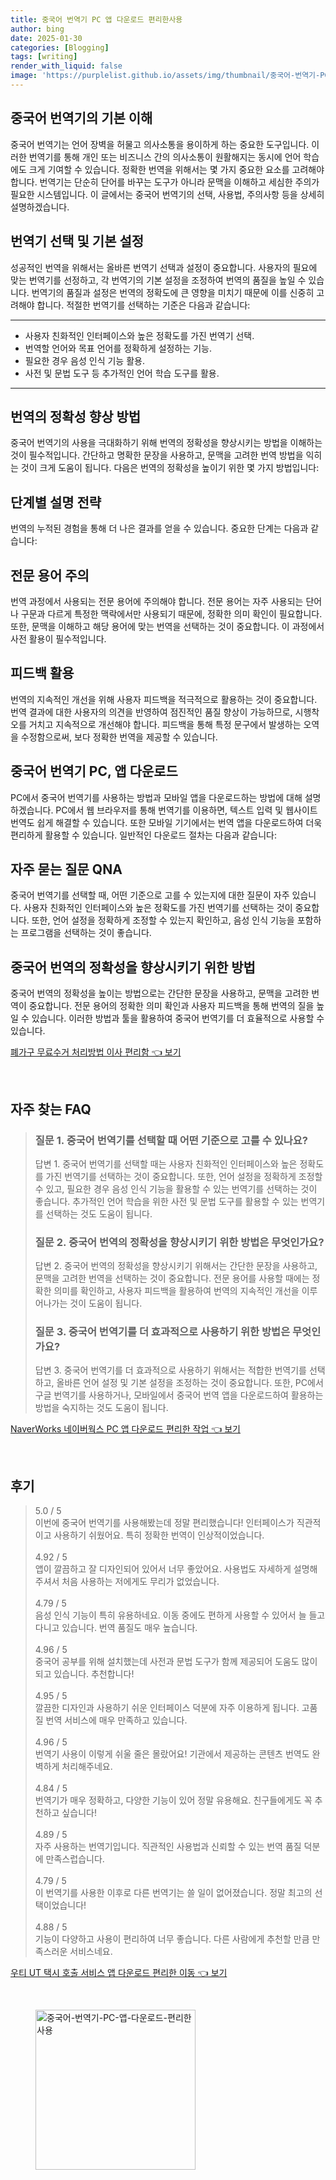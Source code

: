 ```yaml
---
title: 중국어 번역기 PC 앱 다운로드 편리한사용
author: bing
date: 2025-01-30
categories: [Blogging]
tags: [writing]
render_with_liquid: false
image: 'https://purplelist.github.io/assets/img/thumbnail/중국어-번역기-PC-앱-다운로드-편리한사용.webp'
---
```



<h2 id='중국어 번역기의 기본 이해'>중국어 번역기의 기본 이해</h2>

<p>중국어 번역기는 언어 장벽을 허물고 의사소통을 용이하게 하는 중요한 도구입니다. 이러한 번역기를 통해 개인 또는 비즈니스 간의 의사소통이 원활해지는 동시에 언어 학습에도 크게 기여할 수 있습니다. 정확한 번역을 위해서는 몇 가지 중요한 요소를 고려해야 합니다. 번역기는 단순히 단어를 바꾸는 도구가 아니라 문맥을 이해하고 세심한 주의가 필요한 시스템입니다. 이 글에서는 중국어 번역기의 선택, 사용법, 주의사항 등을 상세히 설명하겠습니다.</p>

<h2 id='번역기 선택 및 기본 설정'>번역기 선택 및 기본 설정</h2>

<p>성공적인 번역을 위해서는 올바른 번역기 선택과 설정이 중요합니다. 사용자의 필요에 맞는 번역기를 선정하고, 각 번역기의 기본 설정을 조정하여 번역의 품질을 높일 수 있습니다. 번역기의 품질과 설정은 번역의 정확도에 큰 영향을 미치기 때문에 이를 신중히 고려해야 합니다. 적절한 번역기를 선택하는 기준은 다음과 같습니다:</p>

<hr />

<ul>
    <li>사용자 친화적인 인터페이스와 높은 정확도를 가진 번역기 선택.</li>
    <li>번역할 언어와 목표 언어를 정확하게 설정하는 기능.</li>
    <li>필요한 경우 음성 인식 기능 활용.</li>
    <li>사전 및 문법 도구 등 추가적인 언어 학습 도구를 활용.</li>
</ul>

<hr />

<h2 id='번역의 정확성 향상 방법'>번역의 정확성 향상 방법</h2>

<p>중국어 번역기의 사용을 극대화하기 위해 번역의 정확성을 향상시키는 방법을 이해하는 것이 필수적입니다. 간단하고 명확한 문장을 사용하고, 문맥을 고려한 번역 방법을 익히는 것이 크게 도움이 됩니다. 다음은 번역의 정확성을 높이기 위한 몇 가지 방법입니다:</p>

<h2 id='단계별 설명 전략'>단계별 설명 전략</h2>

<p>번역의 누적된 경험을 통해 더 나은 결과를 얻을 수 있습니다. 중요한 단계는 다음과 같습니다:</p>

<h2 id='전문 용어 주의'>전문 용어 주의</h2>

<p>번역 과정에서 사용되는 전문 용어에 주의해야 합니다. 전문 용어는 자주 사용되는 단어나 구문과 다르게 특정한 맥락에서만 사용되기 때문에, 정확한 의미 확인이 필요합니다. 또한, 문맥을 이해하고 해당 용어에 맞는 번역을 선택하는 것이 중요합니다. 이 과정에서 사전 활용이 필수적입니다.</p>

<h2 id='피드백 활용'>피드백 활용</h2>

<p>번역의 지속적인 개선을 위해 사용자 피드백을 적극적으로 활용하는 것이 중요합니다. 번역 결과에 대한 사용자의 의견을 반영하여 점진적인 품질 향상이 가능하므로, 시행착오를 거치고 지속적으로 개선해야 합니다. 피드백을 통해 특정 문구에서 발생하는 오역을 수정함으로써, 보다 정확한 번역을 제공할 수 있습니다.</p>

<h2 id='중국어 번역기 PC, 앱 다운로드'>중국어 번역기 PC, 앱 다운로드</h2>

<p>PC에서 중국어 번역기를 사용하는 방법과 모바일 앱을 다운로드하는 방법에 대해 설명하겠습니다. PC에서 웹 브라우저를 통해 번역기를 이용하면, 텍스트 입력 및 웹사이트 번역도 쉽게 해결할 수 있습니다. 또한 모바일 기기에서는 번역 앱을 다운로드하여 더욱 편리하게 활용할 수 있습니다. 일반적인 다운로드 절차는 다음과 같습니다:</p>

<h2 id='자주 묻는 질문 QNA'>자주 묻는 질문 QNA</h2>

<p>중국어 번역기를 선택할 때, 어떤 기준으로 고를 수 있는지에 대한 질문이 자주 있습니다. 사용자 친화적인 인터페이스와 높은 정확도를 가진 번역기를 선택하는 것이 중요합니다. 또한, 언어 설정을 정확하게 조정할 수 있는지 확인하고, 음성 인식 기능을 포함하는 프로그램을 선택하는 것이 좋습니다.</p>

<h2 id='중국어 번역의 정확성을 향상시키기 위한 방법'>중국어 번역의 정확성을 향상시키기 위한 방법</h2>

<p>중국어 번역의 정확성을 높이는 방법으로는 간단한 문장을 사용하고, 문맥을 고려한 번역이 중요합니다. 전문 용어의 정확한 의미 확인과 사용자 피드백을 통해 번역의 질을 높일 수 있습니다. 이러한 방법과 툴을 활용하여 중국어 번역기를 더 효율적으로 사용할 수 있습니다.</p>


<p><a class="click-button" title="폐가구 무료수거 처리방법 이사 편리함" href="https://purplelist.github.io/posts/%ED%8F%90%EA%B0%80%EA%B5%AC-%EB%AC%B4%EB%A3%8C%EC%88%98%EA%B1%B0-%EC%B2%98%EB%A6%AC%EB%B0%A9%EB%B2%95-%EC%9D%B4%EC%82%AC-%ED%8E%B8%EB%A6%AC%ED%95%A8/" rel="dofollow">폐가구 무료수거 처리방법 이사 편리함 👈 보기</a></p><br>
<h2 id='자주_찾는_FAQ'>자주 찾는 FAQ</h2>
<div itemscope="" itemtype="https://schema.org/FAQPage"> 
<blockquote> 
<div itemscope="" itemprop="mainEntity" itemtype="https://schema.org/Question"> 
<h3 itemprop="name">질문 1. 중국어 번역기를 선택할 때 어떤 기준으로 고를 수 있나요?</h3> 
<div itemscope="" itemprop="acceptedAnswer" itemtype="https://schema.org/Answer"> 
<span itemprop="text"> 
<p>답변 1. 중국어 번역기를 선택할 때는 사용자 친화적인 인터페이스와 높은 정확도를 가진 번역기를 선택하는 것이 중요합니다. 또한, 언어 설정을 정확하게 조정할 수 있고, 필요한 경우 음성 인식 기능을 활용할 수 있는 번역기를 선택하는 것이 좋습니다. 추가적인 언어 학습을 위한 사전 및 문법 도구를 활용할 수 있는 번역기를 선택하는 것도 도움이 됩니다.</p> 
</span> 
</div> 
</div> 

<div itemscope="" itemprop="mainEntity" itemtype="https://schema.org/Question"> 
<h3 itemprop="name">질문 2. 중국어 번역의 정확성을 향상시키기 위한 방법은 무엇인가요?</h3> 
<div itemscope="" itemprop="acceptedAnswer" itemtype="https://schema.org/Answer"> 
<span itemprop="text"> 
<p>답변 2. 중국어 번역의 정확성을 향상시키기 위해서는 간단한 문장을 사용하고, 문맥을 고려한 번역을 선택하는 것이 중요합니다. 전문 용어를 사용할 때에는 정확한 의미를 확인하고, 사용자 피드백을 활용하여 번역의 지속적인 개선을 이루어나가는 것이 도움이 됩니다.</p> 
</span> 
</div> 
</div> 

<div itemscope="" itemprop="mainEntity" itemtype="https://schema.org/Question"> 
<h3 itemprop="name">질문 3. 중국어 번역기를 더 효과적으로 사용하기 위한 방법은 무엇인가요?</h3> 
<div itemscope="" itemprop="acceptedAnswer" itemtype="https://schema.org/Answer"> 
<span itemprop="text"> 
<p>답변 3. 중국어 번역기를 더 효과적으로 사용하기 위해서는 적합한 번역기를 선택하고, 올바른 언어 설정 및 기본 설정을 조정하는 것이 중요합니다. 또한, PC에서 구글 번역기를 사용하거나, 모바일에서 중국어 번역 앱을 다운로드하여 활용하는 방법을 숙지하는 것도 도움이 됩니다.</p> 
</span> 
</div> 
</div> 
</blockquote> 
</div>
<p><a class="click-button" title="NaverWorks 네이버웍스 PC 앱 다운로드 편리한 작업" href="https://purplelist.github.io/posts/NaverWorks-%EB%84%A4%EC%9D%B4%EB%B2%84%EC%9B%8D%EC%8A%A4-PC-%EC%95%B1-%EB%8B%A4%EC%9A%B4%EB%A1%9C%EB%93%9C-%ED%8E%B8%EB%A6%AC%ED%95%9C-%EC%9E%91%EC%97%85/" rel="dofollow">NaverWorks 네이버웍스 PC 앱 다운로드 편리한 작업 👈 보기</a></p><br>
<h2 id='후기'>후기</h2>
<div itemscope itemtype="https://schema.org/Product">
  <blockquote>
  <div itemprop="review" itemscope itemtype="https://schema.org/Review">
      <div itemprop="reviewRating" itemscope itemtype="https://schema.org/Rating"> <span itemprop="ratingValue">5.0</span> / <span itemprop="bestRating">5</span> </div>
      <span itemprop="reviewBody">이번에 중국어 번역기를 사용해봤는데 정말 편리했습니다! 인터페이스가 직관적이고 사용하기 쉬웠어요. 특히 정확한 번역이 인상적이었습니다.</span>
  </div>
  <br>
  <div itemprop="review" itemscope itemtype="https://schema.org/Review">
      <div itemprop="reviewRating" itemscope itemtype="https://schema.org/Rating"> <span itemprop="ratingValue">4.92</span> / <span itemprop="bestRating">5</span> </div>
      <span itemprop="reviewBody">앱이 깔끔하고 잘 디자인되어 있어서 너무 좋았어요. 사용법도 자세하게 설명해 주셔서 처음 사용하는 저에게도 무리가 없었습니다.</span>
  </div>
  <br>
  <div itemprop="review" itemscope itemtype="https://schema.org/Review">
      <div itemprop="reviewRating" itemscope itemtype="https://schema.org/Rating"> <span itemprop="ratingValue">4.79</span> / <span itemprop="bestRating">5</span> </div>
      <span itemprop="reviewBody">음성 인식 기능이 특히 유용하네요. 이동 중에도 편하게 사용할 수 있어서 늘 들고 다니고 있습니다. 번역 품질도 매우 높습니다.</span>
  </div>
  <br>
  <div itemprop="review" itemscope itemtype="https://schema.org/Review">
      <div itemprop="reviewRating" itemscope itemtype="https://schema.org/Rating"> <span itemprop="ratingValue">4.96</span> / <span itemprop="bestRating">5</span> </div>
      <span itemprop="reviewBody">중국어 공부를 위해 설치했는데 사전과 문법 도구가 함께 제공되어 도움도 많이 되고 있습니다. 추천합니다!</span>
  </div>
  <br>
  <div itemprop="review" itemscope itemtype="https://schema.org/Review">
      <div itemprop="reviewRating" itemscope itemtype="https://schema.org/Rating"> <span itemprop="ratingValue">4.95</span> / <span itemprop="bestRating">5</span> </div>
      <span itemprop="reviewBody">깔끔한 디자인과 사용하기 쉬운 인터페이스 덕분에 자주 이용하게 됩니다. 고품질 번역 서비스에 매우 만족하고 있습니다.</span>
  </div>
  <br>
  <div itemprop="review" itemscope itemtype="https://schema.org/Review">
      <div itemprop="reviewRating" itemscope itemtype="https://schema.org/Rating"> <span itemprop="ratingValue">4.96</span> / <span itemprop="bestRating">5</span> </div>
      <span itemprop="reviewBody">번역기 사용이 이렇게 쉬울 줄은 몰랐어요! 기관에서 제공하는 콘텐츠 번역도 완벽하게 처리해주네요.</span>
  </div>
  <br>
  <div itemprop="review" itemscope itemtype="https://schema.org/Review">
      <div itemprop="reviewRating" itemscope itemtype="https://schema.org/Rating"> <span itemprop="ratingValue">4.84</span> / <span itemprop="bestRating">5</span> </div>
      <span itemprop="reviewBody">번역기가 매우 정확하고, 다양한 기능이 있어 정말 유용해요. 친구들에게도 꼭 추천하고 싶습니다!</span>
  </div>
  <br>
  <div itemprop="review" itemscope itemtype="https://schema.org/Review">
      <div itemprop="reviewRating" itemscope itemtype="https://schema.org/Rating"> <span itemprop="ratingValue">4.89</span> / <span itemprop="bestRating">5</span> </div>
      <span itemprop="reviewBody">자주 사용하는 번역기입니다. 직관적인 사용법과 신뢰할 수 있는 번역 품질 덕분에 만족스럽습니다.</span>
  </div>
  <br>
  <div itemprop="review" itemscope itemtype="https://schema.org/Review">
      <div itemprop="reviewRating" itemscope itemtype="https://schema.org/Rating"> <span itemprop="ratingValue">4.79</span> / <span itemprop="bestRating">5</span> </div>
      <span itemprop="reviewBody">이 번역기를 사용한 이후로 다른 번역기는 쓸 일이 없어졌습니다. 정말 최고의 선택이었습니다!</span>
  </div>
  <br>
  <div itemprop="review" itemscope itemtype="https://schema.org/Review">
      <div itemprop="reviewRating" itemscope itemtype="https://schema.org/Rating"> <span itemprop="ratingValue">4.88</span> / <span itemprop="bestRating">5</span> </div>
      <span itemprop="reviewBody">기능이 다양하고 사용이 편리하여 너무 좋습니다. 다른 사람에게 추천할 만큼 만족스러운 서비스네요.</span>
  </div>
  </blockquote>
</div>
<p><a class="click-button" title="우티 UT 택시 호출 서비스 앱 다운로드 편리한 이동" href="https://purplelist.github.io/posts/%EC%9A%B0%ED%8B%B0-UT-%ED%83%9D%EC%8B%9C-%ED%98%B8%EC%B6%9C-%EC%84%9C%EB%B9%84%EC%8A%A4-%EC%95%B1-%EB%8B%A4%EC%9A%B4%EB%A1%9C%EB%93%9C-%ED%8E%B8%EB%A6%AC%ED%95%9C-%EC%9D%B4%EB%8F%99/" rel="dofollow">우티 UT 택시 호출 서비스 앱 다운로드 편리한 이동 👈 보기</a></p><br>
<figure class="image"><img src="https://purplelist.github.io/assets/img/thumbnail/중국어-번역기-PC-앱-다운로드-편리한사용.webp" alt="중국어-번역기-PC-앱-다운로드-편리한사용" width="256" height="256"></figure>